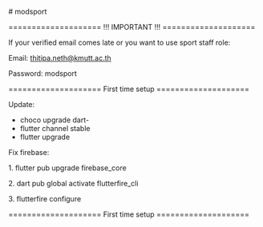\# modsport  

\==================== !!! IMPORTANT !!! ====================

If your verified email comes late or you want to use sport staff role:

Email: thitipa.neth@kmutt.ac.th

Password: modsport

\==================== First time setup ====================  

Update:  

*   choco upgrade dart-
*   flutter channel stable  
*   flutter upgrade

Fix firebase:  

1\. flutter pub upgrade firebase\_core  

2\. dart pub global activate flutterfire\_cli  

3\. flutterfire configure

\==================== First time setup ====================
